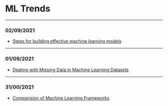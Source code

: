 # ML Trends
---

### 02/09/2021
- [Steps for building effective machine learning models](effective_models.md)

---

### 01/09/2021
- [Dealing with Missing Data in Machine Learning Datasets](missing_data.md)

---

### 31/00/2021
- [Comparision of Machine Learning Frameworks](ml_frameworks.md)
